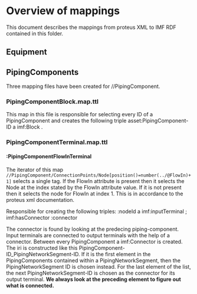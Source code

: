 # Overview of mappings
This document describes the mappings from proteus XML to IMF RDF contained in this folder.

## Equipment

## PipingComponents
Three mapping files have been created for //PipingComponent. 

### PipingComponentBlock.map.ttl
This map in this file is responsible for selecting every ID of a PipingComponent and creates the following triple asset:PipingComponent-ID a imf:Block . 

### PipingComponentTerminal.map.ttl

#### :PipingComponentFlowInTerminal
The iterator of this map `//PipingComponent/ConnectionPoints/Node[position()=number(../@FlowIn)+1]` selects a single tag. 
If the FlowIn attribute is present then it selects the Node at the index stated by the FlowIn attribute value. If it is not 
present then it selects the node for FlowIn at index 1. This is in accordance to the proteus xml documentation. 

Responsible for creating the following triples:
:nodeId a imf:inputTerminal ;
        imf:hasConnector :connector

The connector is found by looking at the predecing piping-component. 
Input terminals are connected to output terminals with the help of a connector. Between every PipingComponent
a imf:Connector is created. The iri is constructed like this PipingComponent-ID_PipingNetworkSegment-ID. If it is the
first element in the PipingComponents contained within a PipingNetworkSegment, then the PipingNetworkSegment ID is chosen instead. For the last element of the list, the next PipingNetworkSegment-ID is chosen as the connector for its output terminal. **We always look at the preceding element to figure out what is connected.** 

